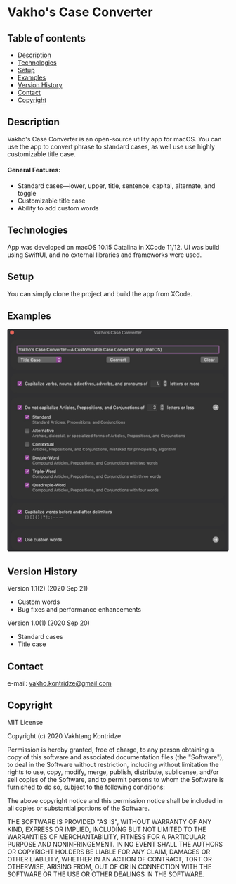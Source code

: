 # Vakho's Case Converter

## Table of contents
- [Description](#description)
- [Technologies](#technologies)
- [Setup](#setup)
- [Examples](#examples)
- [Version History](#version-history)
- [Contact](#contact)
- [Copyright](#copyright)

## Description
Vakho's Case Converter is an open-source utility app for macOS. You can use the app to convert phrase to standard cases, as well use use highly customizable title case.

#### General Features:
- Standard cases—lower, upper, title, sentence, capital, alternate, and toggle
- Customizable title case
- Ability to add custom words

## Technologies
App was developed on macOS 10.15 Catalina in XCode 11/12. UI was build using SwiftUI, and no external libraries and frameworks were used.

## Setup
You can simply clone the project and build the app from XCode.

## Examples
![Main](./img/Main.jpg)

## Version History
Version 1.1(2) (2020 Sep 21)
- Custom words
- Bug fixes and performance enhancements

Version 1.0(1) (2020 Sep 20)
- Standard cases
- Title case

## Contact
e-mail: [vakho.kontridze@gmail.com](mailto:vakho.kontridze@gmail.com)

## Copyright
MIT License

Copyright (c) 2020 Vakhtang Kontridze

Permission is hereby granted, free of charge, to any person obtaining a copy
of this software and associated documentation files (the "Software"), to deal
in the Software without restriction, including without limitation the rights
to use, copy, modify, merge, publish, distribute, sublicense, and/or sell
copies of the Software, and to permit persons to whom the Software is
furnished to do so, subject to the following conditions:

The above copyright notice and this permission notice shall be included in all
copies or substantial portions of the Software.

THE SOFTWARE IS PROVIDED "AS IS", WITHOUT WARRANTY OF ANY KIND, EXPRESS OR
IMPLIED, INCLUDING BUT NOT LIMITED TO THE WARRANTIES OF MERCHANTABILITY,
FITNESS FOR A PARTICULAR PURPOSE AND NONINFRINGEMENT. IN NO EVENT SHALL THE
AUTHORS OR COPYRIGHT HOLDERS BE LIABLE FOR ANY CLAIM, DAMAGES OR OTHER
LIABILITY, WHETHER IN AN ACTION OF CONTRACT, TORT OR OTHERWISE, ARISING FROM,
OUT OF OR IN CONNECTION WITH THE SOFTWARE OR THE USE OR OTHER DEALINGS IN THE
SOFTWARE.
